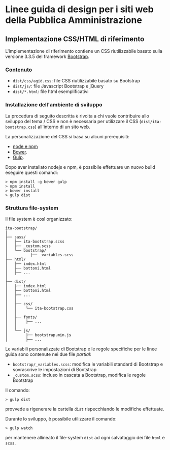 # Linee guida di design per i siti web della Pubblica Amministrazione
## Implementazione CSS/HTML di riferimento

L'implementazione di riferimento contiene un CSS riutilizzabile basato sulla versione 3.3.5 del framework [Bootstrap](https://github.com/twbs/bootstrap-sass).

### Contenuto

* `dist/css/agid.css`: file CSS riutilizzabile basato su Bootstrap
* `dist/js/`: file Javascript Bootstrap e jQuery
* `dist/*.html`: file html esemplificativi

### Installazione dell'ambiente di sviluppo

La procedura di seguito descritta è rivolta a chi vuole contribuire allo sviluppo del tema / CSS
e non è necessaria per utilizzare il CSS (`dist/ita-bootstrap.css`) all'interno di un sito web.

La personalizzazione del CSS si basa su alcuni prerequisiti:

* [node e npm](https://nodejs.com)
* [Bower](http://bower.io).
* [Gulp](http://gulpjs.com/).

Dopo aver installato nodejs e npm, 
è possibile effettuare un nuovo build eseguire questi comandi:

````
> npm install -g bower gulp
> npm install
> bower install
> gulp dist
````

### Struttura file-system

Il file system è così organizzato:

```
ita-bootstrap/
│
├── sass/
│   ├── ita-bootstrap.scss
│   ├── _custom.scss
│   └── bootstrap/
│          ├── _variables.scss
├── html/
│   ├── index.html
│   ├── bottoni.html
│   ├── ...
│
├── dist/
│   ├── index.html
│   ├── bottoni.html
│   ├── ...
│   │
│   ├── css/
│   │    └── ita-bootstrap.css
│   │
│   ├── fonts/
│   │    ├── ...
│   │
│   └── js/
│        ├── bootstrap.min.js
│        ├── ...
```

Le variabili personalizzate di Bootstrap e le regole specifiche per le linee guida sono contenute nei due file *partial*:

* `bootstrap/_variables.scss`: modifica le variabili standard di Bootstrap e sovrascrive le impostazioni di Bootstrap
* `_custom.scss`: incluso in cascata a Bootstrap, modifica le regole Bootstrap

Il comando:
````
> gulp dist
````
provvede a rigenerare la cartella `dist` rispecchiando le modifiche effettuate.

Durante lo sviluppo, è possibile utilizzare il comando:
````
> gulp watch
````
per mantenere allineato il file-system `dist` ad ogni salvataggio dei file `html` e `scss`.
